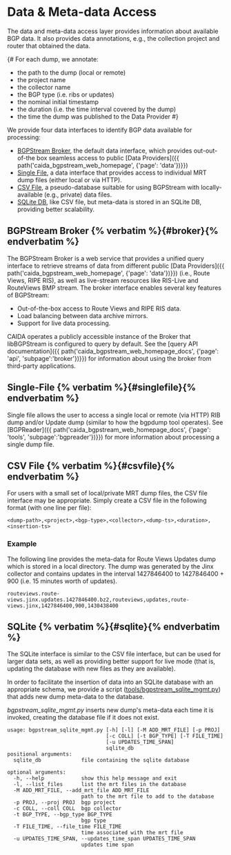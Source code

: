 Data &amp; Meta-data Access
===========================

The data and meta-data access layer provides information about available BGP data.
It also provides data annotations, e.g., the collection project and router
that obtained the data.

{#
For each dump, we annotate:

* the path to the dump (local or remote)
* the project name
* the collector name 
* the BGP type (i.e. ribs or updates)
* the nominal initial timestamp
* the duration (i.e. the time interval covered by the dump)
* the time the dump was published to the Data Provider
#}

We provide four data interfaces to identify BGP data available for processing:

 - [BGPStream Broker](#broker), the default data interface, which provides
  out-out-of-the box seamless access to public
  [Data Providers]({{ path('caida_bgpstream_web_homepage', {'page': 'data'})}})
 - [Single File](#singlefile), a data interface that provides access to individual MRT dump files (either local or via HTTP).
 - [CSV File](#csvfile), a pseudo-database suitable for using BGPStream with locally-available (e.g., private) data files.
 - [SQLite DB](#sqlite), like CSV file, but meta-data is stored in an SQLite DB, providing better scalability.

## BGPStream Broker {% verbatim %}{#broker}{% endverbatim %}

The BGPStream Broker is a web service that provides a unified query interface
to retrieve streams of data from different public
[Data Providers]({{ path('caida_bgpstream_web_homepage', {'page': 'data'})}})
(i.e., Route Views, RIPE RIS), as well as live-stream resources like RIS-Live and RouteViews BMP stream.
The broker interface enables several key features of BGPStream:

 * Out-of-the-box access to Route Views and RIPE RIS data.
 * Load balancing between data archive mirrors.
 * Support for live data processing.
 
CAIDA operates a publicly accessible instance of the Broker that
libBGPStream is configured to query by default. See the 
[query API documentation]({{ path('caida_bgpstream_web_homepage_docs', {'page': 'api', 'subpage':'broker'})}})
for information about using the broker from third-party applications.


## Single-File {% verbatim %}{#singlefile}{% endverbatim %}

Single file allows the user to access a single local or remote (via HTTP) RIB
dump and/or Update dump (similar to how the bgpdump tool operates). See
[BGPReader]({{ path('caida_bgpstream_web_homepage_docs', {'page': 'tools', 'subpage':'bgpreader'})}})
for more information about processing a single dump file.


## CSV File {% verbatim %}{#csvfile}{% endverbatim %}

For users with a small set of local/private MRT dump files, the CSV file
interface may be appropriate. Simply create a CSV file in the following format
(with one line per file):

~~~
<dump-path>,<project>,<bgp-type>,<collector>,<dump-ts>,<duration>,<insertion-ts>
~~~

### Example

The following line provides the meta-data for Route Views Updates dump
which is stored in a local directory. The dump was generated by the
Jinx collector and contains updates in the interval 1427846400 to
1427846400 + 900 (i.e. 15 minutes worth of updates).

~~~
routeviews.route-views.jinx.updates.1427846400.bz2,routeviews,updates,route-views.jinx,1427846400,900,1430438400
~~~

## SQLite {% verbatim %}{#sqlite}{% endverbatim %}

The SQLite interface is similar to the CSV file interface, but can be used for
larger data sets, as well as providing better support for live mode (that is,
 updating the database with new files as they are available).

In order to facilitate the insertion of data into an SQLite database with
an appropriate schema, we provide a script
([tools/bgpstream_sqlite_mgmt.py](https://github.com/CAIDA/bgpstream/blob/master/tools/bgpstream_sqlite_mgmt.py))
that adds new dump meta-data to the database.

_bgpstream_sqlite_mgmt.py_ inserts new dump's meta-data each time it
 is invoked, creating the database file if it does not exist.

~~~
usage: bgpstream_sqlite_mgmt.py [-h] [-l] [-M ADD_MRT_FILE] [-p PROJ]
                                [-c COLL] [-t BGP_TYPE] [-T FILE_TIME]
                                [-u UPDATES_TIME_SPAN]
                                sqlite_db
positional arguments:
  sqlite_db             file containing the sqlite database

optional arguments:
  -h, --help            show this help message and exit
  -l, --list_files      list the mrt files in the database
  -M ADD_MRT_FILE, --add_mrt_file ADD_MRT_FILE
                        path to the mrt file to add to the database
  -p PROJ, --proj PROJ  bgp project
  -c COLL, --coll COLL  bgp collector
  -t BGP_TYPE, --bgp_type BGP_TYPE
                        bgp type
  -T FILE_TIME, --file_time FILE_TIME
                        time associated with the mrt file
  -u UPDATES_TIME_SPAN, --updates_time_span UPDATES_TIME_SPAN
                        updates time span
~~~